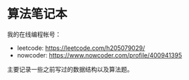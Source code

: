 # 算法笔记本

我的在线编程帐号：

- leetcode: https://leetcode.com/h205079029/
- nowcoder: https://www.nowcoder.com/profile/400941395

主要记录一些之前写过的数据结构以及算法题。